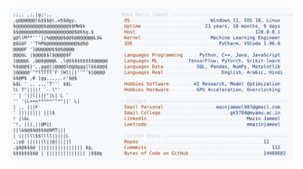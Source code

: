<picture>
  <source srcset="https://raw.githubusercontent.com/mmazinjameel/mmazinjameel/main/dark_mode.svg?v=1757830429" media="(prefers-color-scheme: dark)">
  <img src="https://raw.githubusercontent.com/mmazinjameel/mmazinjameel/main/light_mode.svg?v=1757830429">
</picture>
